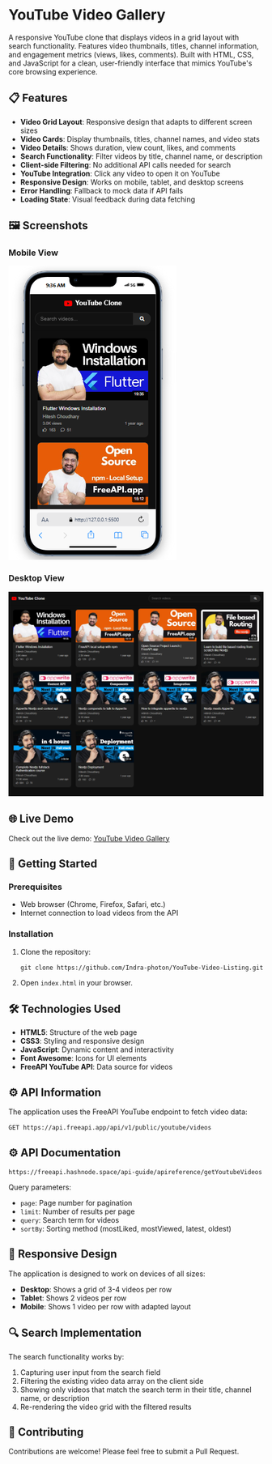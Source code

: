 # YouTube Video Gallery

A responsive YouTube clone that displays videos in a grid layout with search functionality. Features video thumbnails, titles, channel information, and engagement metrics (views, likes, comments). Built with HTML, CSS, and JavaScript for a clean, user-friendly interface that mimics YouTube's core browsing experience.

## 📋 Features

- **Video Grid Layout**: Responsive design that adapts to different screen sizes
- **Video Cards**: Display thumbnails, titles, channel names, and video stats
- **Video Details**: Shows duration, view count, likes, and comments
- **Search Functionality**: Filter videos by title, channel name, or description
- **Client-side Filtering**: No additional API calls needed for search
- **YouTube Integration**: Click any video to open it on YouTube
- **Responsive Design**: Works on mobile, tablet, and desktop screens
- **Error Handling**: Fallback to mock data if API fails
- **Loading State**: Visual feedback during data fetching

## 🖼️ Screenshots

### Mobile View
![Mobile View](/Demos/image-1.png)

### Desktop View
![Desktop View](/Demos/image.png)


## 🌐 Live Demo

Check out the live demo: [YouTube Video Gallery](https://you-tube-video-listing-beige.vercel.app/)

## 🚀 Getting Started

### Prerequisites
- Web browser (Chrome, Firefox, Safari, etc.)
- Internet connection to load videos from the API

### Installation

1. Clone the repository:
   ```
   git clone https://github.com/Indra-photon/YouTube-Video-Listing.git
   ```

3. Open `index.html` in your browser.

## 🛠️ Technologies Used

- **HTML5**: Structure of the web page
- **CSS3**: Styling and responsive design
- **JavaScript**: Dynamic content and interactivity
- **Font Awesome**: Icons for UI elements
- **FreeAPI YouTube API**: Data source for videos

## ⚙️ API Information

The application uses the FreeAPI YouTube endpoint to fetch video data:

```
GET https://api.freeapi.app/api/v1/public/youtube/videos
```
## ⚙️ API Documentation
```
https://freeapi.hashnode.space/api-guide/apireference/getYoutubeVideos
```

Query parameters:
- `page`: Page number for pagination
- `limit`: Number of results per page
- `query`: Search term for videos
- `sortBy`: Sorting method (mostLiked, mostViewed, latest, oldest)

## 📱 Responsive Design

The application is designed to work on devices of all sizes:

- **Desktop**: Shows a grid of 3-4 videos per row
- **Tablet**: Shows 2 videos per row
- **Mobile**: Shows 1 video per row with adapted layout

## 🔍 Search Implementation

The search functionality works by:
1. Capturing user input from the search field
2. Filtering the existing video data array on the client side
3. Showing only videos that match the search term in their title, channel name, or description
4. Re-rendering the video grid with the filtered results

## 🤝 Contributing

Contributions are welcome! Please feel free to submit a Pull Request.
